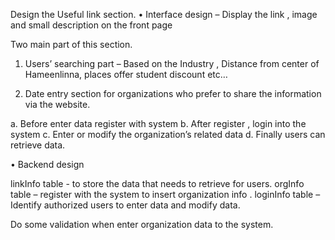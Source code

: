  Design the Useful link section.
•	Interface design – Display the link , image and small description on the front page 

Two main part of this section.

1.	Users’ searching part – 
Based on the Industry , Distance from center of Hameenlinna, places offer student discount etc…

2.	Date entry section for organizations who prefer to share the information via the website.

a.	Before enter data register with system
b.	After register , login into the system
c.	Enter or modify the  organization’s related data
d.	Finally users can retrieve data.

•	Backend design

linkInfo table  -  to store the data that needs to retrieve for users.
orgInfo table – register with the system to insert organization info .
loginInfo table – Identify authorized users to enter data and modify data.

Do some validation when enter organization data to the system.

